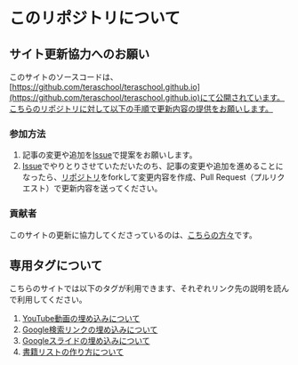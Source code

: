 # このリポジトリについて
## サイト更新協力へのお願い
このサイトのソースコードは、[https://github.com/teraschool/teraschool.github.io](https://github.com/teraschool/teraschool.github.io)にて公開されています。こちらのリポジトリに対して以下の手順で更新内容の提供をお願いします。

### 参加方法
1. 記事の変更や追加を[Issue](https://github.com/teraschool/teraschool.github.io/issues)で提案をお願いします。
2. [Issue](https://github.com/teraschool/teraschool.github.io/issues)でやりとりさせていただいたのち、記事の変更や追加を進めることになったら、[リポジトリ](https://github.com/teraschool/teraschool.github.io)をforkして変更内容を作成、Pull Request（プルリクエスト）で更新内容を送ってください。

### 貢献者
このサイトの更新に協力してくださっているのは、[こちらの方々](https://github.com/teraschool/teraschool.github.io/graphs/contributors)です。

## 専用タグについて
こちらのサイトでは以下のタグが利用できます、それぞれリンク先の説明を読んで利用してください。

1. [YouTube動画の埋め込みについて](how/YouTube.md)
1. [Google検索リンクの埋め込みについて](how/Google.md)
1. [Googleスライドの埋め込みについて](how/GoogleSlide.md)
1. [書籍リストの作り方について](how/Books.md)
